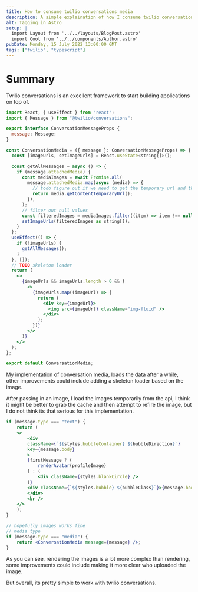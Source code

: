 ```yaml
---
title: How to consume twilio conversations media
description: A simple explaination of how I consume twilio conversation media
alt: Tagging in Astro
setup: |
  import Layout from '../../layouts/BlogPost.astro'
  import Cool from '../../components/Author.astro'
pubDate: Monday, 15 July 2022 13:00:00 GMT
tags: ["twilio", "typescript"]
---
```


# Summary

Twilio conversations is an excellent framework to start building applications on top of.

```jsx
import React, { useEffect } from "react";
import { Message } from "@twilio/conversations";

export interface ConversationMessageProps {
  message: Message;
}

const ConversationMedia = ({ message }: ConversationMessageProps) => {
  const [imageUrls, setImageUrls] = React.useState<string[]>();

  const getAllMessages = async () => {
    if (message.attachedMedia) {
      const mediaImages = await Promise.all(
        message.attachedMedia.map(async (media) => {
          // todo figure out if we need to get the temporary url and the cached one
          return media.getContentTemporaryUrl();
        }),
      );
      // filter out null values
      const filteredImages = mediaImages.filter((item) => item !== null);
      setImageUrls(filteredImages as string[]);
    }
  };
  useEffect(() => {
    if (!imageUrls) {
      getAllMessages();
    }
  }, []);
  // TODO skeleton loader
  return (
    <>
      {imageUrls && imageUrls.length > 0 && (
        <>
          {imageUrls.map((imageUrl) => {
            return (
              <div key={imageUrl}>
                <img src={imageUrl} className="img-fluid" />
              </div>
            );
          })}
        </>
      )}
    </>
  );
};

export default ConversationMedia;
```

My implementation of conversation media, loads the data after a while, other improvements could include adding a skeleton loader based on the image.

After passing in an image, I load the images temporarily from the api, I think it might be better to grab the cache and then attempt to refire the image, but I do not think its that serious for this implementation.


```jsx
if (message.type === "text") {
    return (
    <>
        <div
        className={`${styles.bubbleContainer} ${bubbleDirection}`}
        key={message.body}
        >
        {firstMessage ? (
            renderAvatar(profileImage)
        ) : (
            <div className={styles.blankCircle} />
        )}
        <div className={`${styles.bubble} ${bubbleClass}`}>{message.body}</div>
        </div>
        <br />
    </>
    );
}

// hopefully images works fine
// media type
if (message.type === "media") {
    return <ConversationMedia message={message} />;
}
```

As you can see, rendering the images is a lot more complex than rendering, some improvements could include making it more clear who uploaded the image.

But overall, its pretty simple to work with twilio conversations.